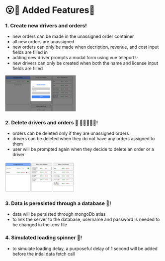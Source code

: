 # 😮🎉 Added Features🎉

### 1. Create new drivers and orders!

*  new orders can be made in the unassigned order container
*  all new orders are unassigned
*  new orders can only be made when decription, revenue, and cost input fields are filled in
*  adding new driver prompts a modal form using vue teleport✨
*  new drivers can only be created when both the name and license input fields are filled

<img src="./src/assets/add-driver-ui.png/" width="45%" title="hover text">


### 2. Delete drivers and orders 🚚 🧑🏻‍🤝‍🧑🏿!

* orders can be deleted only if they are unassigned orders
* drivers can be deleted when they do not have any orders assigned to them
* user will be prompted again when they decide to delete an order or a driver

<img src="./src/assets/delete-order-ui.png/" width="45%" title="hover text">


### 3. Data is peresisted through a database 💾!

* data will be persisted through mongoDb atlas 
* to link the server to the database, username and password is needed to be changed in the .env file

### 4. Simulated loading spinner 💫!

* to simulate loading delay, a purposeful delay of 1 second will be added before the intial data fetch call




